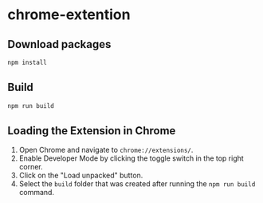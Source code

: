 # chrome-extention

## Download packages

```bash
npm install
```

## Build

```bash
npm run build
```

## Loading the Extension in Chrome

1. Open Chrome and navigate to `chrome://extensions/`.
2. Enable Developer Mode by clicking the toggle switch in the top right corner.
3. Click on the "Load unpacked" button.
4. Select the `build` folder that was created after running the `npm run build` command.
